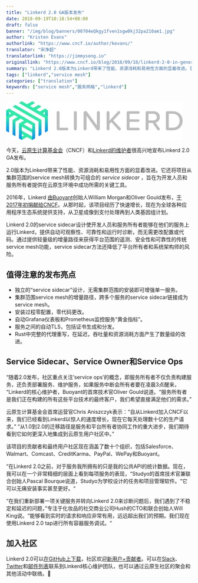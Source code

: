 ```yaml
---
title: "Linkerd 2.0 GA版本发布"
date: 2018-09-19T10:18:54+08:00
draft: false
banner: "/img/blog/banners/00704eQkgy1fven1sgw0kj32pa210am1.jpg"
author: "Kristen Evans"
authorlink: "https://www.cncf.io/author/kevans/"
translator: "宋净超"
translatorlink: "https://jimmysong.io"
originallink: "https://www.cncf.io/blog/2018/09/18/linkerd-2-0-in-general-availability/"
summary: "Linkerd 2.0版本为Linkerd带来了性能、资源消耗和易用性方面的显着改进。它还将项目从集群范围的service mesh转换为可组合的service sidecar，旨在为开发人员和服务所有者提供在云原生环境中成功所需的关键工具。"
tags: ["linkerd","service mesh"]
categories: ["translation"]
keywords: ["service mesh","服务网格","linkerd"]
---
```


![Linkerd](006tNbRwgy1fven4mbx0kj30db02xmxa.jpg)

今天，[云原生计算基金会](https://www.cncf.io/)（CNCF）和[Linkerd的维护者](https://linkerd.io/)很高兴地宣布Linkerd 2.0 GA发布。

2.0版本为Linkerd带来了性能、资源消耗和易用性方面的显着改进。它还将项目从集群范围的service mesh转换为可组合的 *service sidecar* ，旨在为开发人员和服务所有者提供在云原生环境中成功所需的关键工具。

2016年，Linkerd [由Buoyant](https://www.cncf.io/blog/2017/01/23/linkerd-project-joins-cloud-native-computing-foundation/)创始人William Morgan和Oliver Gould发布，[于2017年初捐献给CNCF](https://www.cncf.io/blog/2017/01/23/linkerd-project-joins-cloud-native-computing-foundation/)。从那时起，该项目经历了快速增长，现在为全球各种应用程序生态系统提供支持，从卫星成像到支付处理再到人类基因组计划。

Linkerd 2.0的service sidecar设计使开发人员和服务所有者能够在他们的服务上运行Linkerd，提供自动可观察性、可靠性和运行时诊断，而无需更改配置或代码。通过提供轻量级的增量路径来获得平台范围的遥测、安全性和可靠性的传统service mesh功能，service sidecar方法还降低了平台所有者和系统架构师的风险。

## 值得注意的发布亮点

- 独立的“service sidecar”设计，无需集群范围的安装即可增强单一服务。
- 集群范围service mesh的增量路径，跨多个服务的service sidecar链接成为service mesh。
- 安装过程零配置，零代码更改。
- 自动Grafana仪表板和Prometheus监控服务“黄金指标”。
- 服务之间的自动TLS，包括证书生成和分发。
- Rust中完整的代理重写，在延迟，吞吐量和资源消耗方面产生了数量级的改进。

## Service Sidecar、Service Owner和Service Ops

“随着2.0发布，社区重点关注’service ops’的概念，即服务所有者不仅负责构建服务，还负责部署服务、维护服务，如果服务中断会所有者要在凌晨3点醒来， “Linkerd的核心维护者，Buoyant的首席技术官Oliver Gould说道。“服务所有者是我们正在构建的所有这些平台技术的最终客户，我们希望直接满足他们的需求。”

云原生计算基金会首席运营官Chris Aniszczyk表示：“自从Linkerd加入CNCF以来，我们已经看到Linkerd以惊人的速度增长，现在它每天处理数十亿的生产请求。” “从1.0到2.0的迁移路径是服务和平台所有者协同工作的重大进步，我们期待看到它如何更深入地集成到云原生用户社区中。”

该项目的贡献者和最终用户社区现在涵盖了数十个组织，包括Salesforce、Walmart、Comcast、CreditKarma、PayPal、WePay和Buoyant。

“在Linkerd 2.0之前，对于服务我所拥有的只是我的公共API的统计数据。现在，我可以在一个非常精细的层面上看到每项服务的表现，“Studyo的首席技术官兼联合创始人Pascal Bourque说道，Studyo为学校设计的任务和项目管理软件。“它可以无痛安装事实甚至更好。“

“在我们重新部署一项关键服务并转向Linkerd 2.0来诊断问题后，我们遇到了不稳定和延迟的问题，”专注于化妆品的社交商业公司Hush的CTO和联合创始人Will King说。“能够看到实时的请求和响应非常有用，远远超出我们的预期。我们现在使用Linkerd 2.0 tap进行所有容器服务调试。“

## 加入社区

Linkerd 2.0可以[在GitHub上下载](https://github.com/linkerd/linkerd2)，社区欢迎[新用户+贡献者](https://linkerd.io/2/getting-started/)。可以在[Slack](https://linkerd.slack.com/messages)、[Twitter](https://twitter.com/linkerd)和[邮件列表](https://lists.cncf.io/g/cncf-linkerd-users/topics)联系到Linkerd核心维护团队，也可以通过云原生社区的聚会和其他活动中联络。
